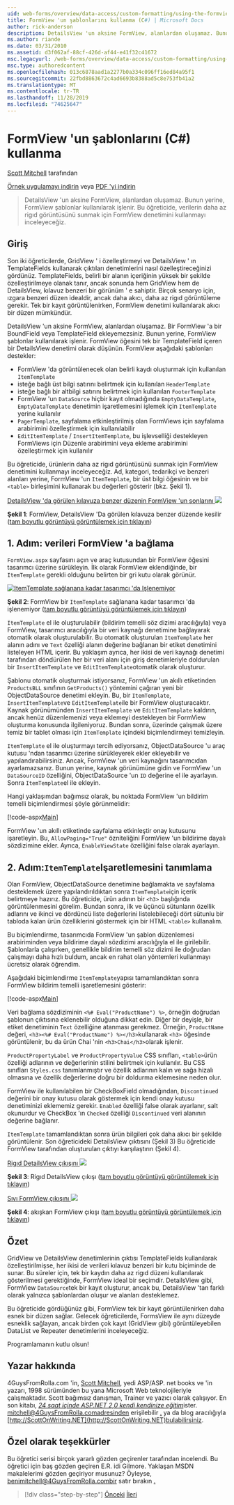 ```yaml
---
uid: web-forms/overview/data-access/custom-formatting/using-the-formview-s-templates-cs
title: FormView 'un şablonlarını kullanma (C#) | Microsoft Docs
author: rick-anderson
description: DetailsView 'un aksine FormView, alanlardan oluşamaz. Bunun yerine, FormView şablonlar kullanılarak işlenir. Bu öğreticide F... kullanmayı inceleyeceğiz.
ms.author: riande
ms.date: 03/31/2010
ms.assetid: d3f062af-88cf-426d-af44-e41f32c41672
msc.legacyurl: /web-forms/overview/data-access/custom-formatting/using-the-formview-s-templates-cs
msc.type: authoredcontent
ms.openlocfilehash: 013c6878aad1a2277b0a334c096ff16ed84a95f1
ms.sourcegitcommit: 22fbd8863672c4ad6693b8388ad5c8e753fb41a2
ms.translationtype: MT
ms.contentlocale: tr-TR
ms.lasthandoff: 11/28/2019
ms.locfileid: "74625647"
---
```

# <a name="using-the-formviews-templates-c"></a>FormView 'un şablonlarını (C#) kullanma

[Scott Mitchell](https://twitter.com/ScottOnWriting) tarafından

[Örnek uygulamayı indirin](https://download.microsoft.com/download/9/6/9/969e5c94-dfb6-4e47-9570-d6d9e704c3c1/ASPNET_Data_Tutorial_14_CS.exe) veya [PDF 'yi indirin](using-the-formview-s-templates-cs/_static/datatutorial14cs1.pdf)

> DetailsView 'un aksine FormView, alanlardan oluşamaz. Bunun yerine, FormView şablonlar kullanılarak işlenir. Bu öğreticide, verilerin daha az rigıd görüntüsünü sunmak için FormView denetimini kullanmayı inceleyeceğiz.

## <a name="introduction"></a>Giriş

Son iki öğreticilerde, GridView ' i özelleştirmeyi ve DetailsView ' ın TemplateFields kullanarak çıktıları denetimlerini nasıl özelleştireceğinizi gördünüz. TemplateFields, belirli bir alanın içeriğinin yüksek bir şekilde özelleştirilmeye olanak tanır, ancak sonunda hem GridView hem de DetailsView, kılavuz benzeri bir görünüm ' e sahiptir. Birçok senaryo için, ızgara benzeri düzen idealdir, ancak daha akıcı, daha az rigıd görüntüleme gerekir. Tek bir kayıt görüntülenirken, FormView denetimi kullanılarak akıcı bir düzen mümkündür.

DetailsView 'un aksine FormView, alanlardan oluşamaz. Bir FormView 'a bir BoundField veya TemplateField ekleyemezsiniz. Bunun yerine, FormView şablonlar kullanılarak işlenir. FormView öğesini tek bir TemplateField içeren bir DetailsView denetimi olarak düşünün. FormView aşağıdaki şablonları destekler:

- FormView 'da görüntülenecek olan belirli kaydı oluşturmak için kullanılan `ItemTemplate`
- isteğe bağlı üst bilgi satırını belirtmek için kullanılan `HeaderTemplate`
- isteğe bağlı bir altbilgi satırını belirtmek için kullanılan `FooterTemplate`
- FormView 'un `DataSource` hiçbir kayıt olmadığında `EmptyDataTemplate`, `EmptyDataTemplate` denetimin işaretlemesini işlemek için `ItemTemplate` yerine kullanılır
- `PagerTemplate`, sayfalama etkinleştirilmiş olan FormViews için sayfalama arabirimini özelleştirmek için kullanılabilir
- `EditItemTemplate` / `InsertItemTemplate`, bu işlevselliği destekleyen FormViews için Düzenle arabirimini veya ekleme arabirimini özelleştirmek için kullanılır

Bu öğreticide, ürünlerin daha az rigıd görüntüsünü sunmak için FormView denetimini kullanmayı inceleyeceğiz. Ad, kategori, tedarikçi ve benzeri alanları yerine, FormView 'un `ItemTemplate`, bir üst bilgi öğesinin ve bir `<table>` birleşimini kullanarak bu değerleri gösterir (bkz. Şekil 1).

[DetailsView 'da görülen kılavuza benzer düzenin FormView 'un sonlarını ![](using-the-formview-s-templates-cs/_static/image2.png)](using-the-formview-s-templates-cs/_static/image1.png)

**Şekil 1**: FormView, DetailsView 'Da görülen kılavuza benzer düzende kesilir ([tam boyutlu görüntüyü görüntülemek için tıklayın](using-the-formview-s-templates-cs/_static/image3.png))

## <a name="step-1-binding-the-data-to-the-formview"></a>1\. Adım: verileri FormView 'a bağlama

`FormView.aspx` sayfasını açın ve araç kutusundan bir FormView öğesini tasarımcı üzerine sürükleyin. İlk olarak FormView eklendiğinde, bir `ItemTemplate` gerekli olduğunu belirten bir gri kutu olarak görünür.

[![ItemTemplate sağlanana kadar tasarımcı 'da Işlenemiyor](using-the-formview-s-templates-cs/_static/image5.png)](using-the-formview-s-templates-cs/_static/image4.png)

**Şekil 2**: FormView bir `ItemTemplate` sağlanana kadar tasarımcı 'da işlenemiyor ([tam boyutlu görüntüyü görüntülemek için tıklayın](using-the-formview-s-templates-cs/_static/image6.png))

`ItemTemplate` el ile oluşturulabilir (bildirim temelli söz dizimi aracılığıyla) veya FormView, tasarımcı aracılığıyla bir veri kaynağı denetimine bağlayarak otomatik olarak oluşturulabilir. Bu otomatik oluşturulan `ItemTemplate` her alanın adını ve `Text` özelliği alanın değerine bağlanan bir etiket denetimini listeleyen HTML içerir. Bu yaklaşım ayrıca, her ikisi de veri kaynağı denetimi tarafından döndürülen her bir veri alanı için giriş denetimleriyle doldurulan bir `InsertItemTemplate` ve `EditItemTemplate`otomatik olarak oluşturur.

Şablonu otomatik oluşturmak istiyorsanız, FormView 'un akıllı etiketinden `ProductsBLL` sınıfının `GetProducts()` yöntemini çağıran yeni bir ObjectDataSource denetimi ekleyin. Bu, bir `ItemTemplate`, `InsertItemTemplate`ve `EditItemTemplate`ile bir FormView oluşturacaktır. Kaynak görünümünden `InsertItemTemplate` ve `EditItemTemplate` kaldırın, ancak henüz düzenlemenizi veya eklemeyi destekleyen bir FormView oluşturma konusunda ilgileniyoruz. Bundan sonra, üzerinde çalışmak üzere temiz bir tablet olması için `ItemTemplate` içindeki biçimlendirmeyi temizleyin.

`ItemTemplate` el ile oluşturmayı tercih ediyorsanız, ObjectDataSource 'u araç kutusu 'ndan tasarımcı üzerine sürükleyerek ekler ekleyebilir ve yapılandırabilirsiniz. Ancak, FormView 'un veri kaynağını tasarımcıdan ayarlamazsanız. Bunun yerine, kaynak görünümüne gidin ve FormView 'un `DataSourceID` özelliğini, ObjectDataSource 'un `ID` değerine el ile ayarlayın. Sonra `ItemTemplate`el ile ekleyin.

Hangi yaklaşımdan bağımsız olarak, bu noktada FormView 'un bildirim temelli biçimlendirmesi şöyle görünmelidir:

[!code-aspx[Main](using-the-formview-s-templates-cs/samples/sample1.aspx)]

FormView 'un akıllı etiketinde sayfalama etkinleştir onay kutusunu işaretleyin. Bu, `AllowPaging="True"` özniteliğini FormView 'un bildirime dayalı sözdizimine ekler. Ayrıca, `EnableViewState` özelliğini false olarak ayarlayın.

## <a name="step-2-defining-theitemtemplates-markup"></a>2\. Adım:`ItemTemplate`Işaretlemesini tanımlama

Olan FormView, ObjectDataSource denetimine bağlamakta ve sayfalama desteklemek üzere yapılandırıldıktan sonra `ItemTemplate`için içerik belirtmeye hazırız. Bu öğreticide, ürün adının bir `<h3>` başlığında görüntülenmesini görelim. Bundan sonra, ilk ve üçüncü sütunların özellik adlarını ve ikinci ve dördüncü liste değerlerini listelebileceği dört sütunlu bir tabloda kalan ürün özelliklerini göstermek için bir HTML `<table>` kullanalım.

Bu biçimlendirme, tasarımcıda FormView 'un şablon düzenlemesi arabiriminden veya bildirime dayalı sözdizimi aracılığıyla el ile girilebilir. Şablonlarla çalışırken, genellikle bildirim temelli söz dizimi ile doğrudan çalışmayı daha hızlı buldum, ancak en rahat olan yöntemleri kullanmayı ücretsiz olarak öğrendim.

Aşağıdaki biçimlendirme `ItemTemplate`yapısı tamamlandıktan sonra FormView bildirim temelli işaretlemesini gösterir:

[!code-aspx[Main](using-the-formview-s-templates-cs/samples/sample2.aspx)]

Veri bağlama sözdiziminin `<%# Eval("ProductName") %>`, örneğin doğrudan şablonun çıktısına eklenebilir olduğuna dikkat edin. Diğer bir deyişle, bir etiket denetiminin `Text` özelliğine atanması gerekmez. Örneğin, `ProductName` değeri, `<h3><%# Eval("ProductName") %></h3>`kullanarak `<h3>` öğesinde görüntülenir, bu da ürün Chai 'nin `<h3>Chai</h3>`olarak işlenir.

`ProductPropertyLabel` ve `ProductPropertyValue` CSS sınıfları, `<table>`ürün özelliği adlarının ve değerlerinin stilini belirtmek için kullanılır. Bu CSS sınıfları `Styles.css` tanımlanmıştır ve özellik adlarının kalın ve sağa hizalı olmasına ve özellik değerlerine doğru bir doldurma eklemesine neden olur.

FormView ile kullanılabilen bir CheckBoxField olmadığından, `Discontinued` değerini bir onay kutusu olarak göstermek için kendi onay kutusu denetiminizi eklememiz gerekir. `Enabled` özelliği false olarak ayarlanır, salt okunurdur ve CheckBox 'ın `Checked` özelliği `Discontinued` veri alanının değerine bağlanır.

`ItemTemplate` tamamlandıktan sonra ürün bilgileri çok daha akıcı bir şekilde görüntülenir. Son öğreticideki DetailsView çıktısını (Şekil 3) Bu öğreticide FormView tarafından oluşturulan çıktıyı karşılaştırın (Şekil 4).

[Rigıd DetailsView çıkışını ![](using-the-formview-s-templates-cs/_static/image8.png)](using-the-formview-s-templates-cs/_static/image7.png)

**Şekil 3**: Rigıd DetailsView çıkışı ([tam boyutlu görüntüyü görüntülemek için tıklayın](using-the-formview-s-templates-cs/_static/image9.png))

[Sıvı FormView çıkışını ![](using-the-formview-s-templates-cs/_static/image11.png)](using-the-formview-s-templates-cs/_static/image10.png)

**Şekil 4**: akışkan FormView çıkışı ([tam boyutlu görüntüyü görüntülemek için tıklayın](using-the-formview-s-templates-cs/_static/image12.png))

## <a name="summary"></a>Özet

GridView ve DetailsView denetimlerinin çıktısı TemplateFields kullanılarak özelleştirilmişse, her ikisi de verileri kılavuz benzeri bir kutu biçiminde de sunar. Bu süreler için, tek bir kaydın daha az rigıd düzeni kullanılarak gösterilmesi gerektiğinde, FormView ideal bir seçimdir. DetailsView gibi, FormView `DataSource`tek bir kayıt oluşturur, ancak bu, DetailsView 'tan farklı olarak yalnızca şablonlardan oluşur ve alanları desteklemez.

Bu öğreticide gördüğünüz gibi, FormView tek bir kayıt görüntülenirken daha esnek bir düzen sağlar. Gelecek öğreticilerde, FormsView ile aynı düzeyde esneklik sağlayan, ancak birden çok kayıt (GridView gibi) görüntüleyebilen DataList ve Repeater denetimlerini inceleyeceğiz.

Programlamanın kutlu olsun!

## <a name="about-the-author"></a>Yazar hakkında

4GuysFromRolla.com 'in, [Scott Mitchell](http://www.4guysfromrolla.com/ScottMitchell.shtml), yedi ASP/ASP. net books ve [](http://www.4guysfromrolla.com)'in yazarı, 1998 sürümünden bu yana Microsoft Web teknolojileriyle çalışmaktadır. Scott bağımsız danışman, Trainer ve yazıcı olarak çalışıyor. En son kitabı, [*24 saat içinde ASP.NET 2,0 kendi kendinize eğitim*](https://www.amazon.com/exec/obidos/ASIN/0672327384/4guysfromrollaco)ister. mitchell@4GuysFromRolla.comadresinden erişilebilir [.](mailto:mitchell@4GuysFromRolla.com) ya da blog aracılığıyla [http://ScottOnWriting.NET](http://ScottOnWriting.NET)bulabilirsiniz.

## <a name="special-thanks-to"></a>Özel olarak teşekkürler

Bu öğretici serisi birçok yararlı gözden geçirenler tarafından incelendi. Bu öğretici için baş gözden geçiren E.R. idi Gilmore. Yaklaşan MSDN makalelerimi gözden geçiriyor musunuz? Öyleyse, benimitchell@4GuysFromRolla.combir satır bırakın [.](mailto:mitchell@4GuysFromRolla.com)

> [!div class="step-by-step"]
> [Önceki](using-templatefields-in-the-detailsview-control-cs.md)
> [İleri](displaying-summary-information-in-the-gridview-s-footer-cs.md)
